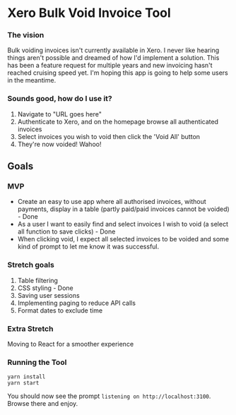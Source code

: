 # Xero Bulk Void Invoice Tool

### The vision
Bulk voiding invoices isn't currently available in Xero. I never like hearing things aren't possible and dreamed of how I'd implement a solution. This has been a feature request for multiple years and new invoicing hasn't reached cruising speed yet. I'm hoping this app is going to help some users in the meantime.

### Sounds good, how do I use it?

1. Navigate to "URL goes here"
2. Authenticate to Xero, and on the homepage browse all authenticated invoices
3. Select invoices you wish to void then click the 'Void All' button
4. They're now voided! Wahoo!

## Goals 

### MVP 
- Create an easy to use app where all authorised invoices, without payments, display in a table (partly paid/paid invoices cannot be voided) - Done
- As a user I want to easily find and select invoices I wish to void (a select all function to save clicks) - Done
- When clicking void, I expect all selected invoices to be voided and some kind of prompt to let me know it was successful.

### Stretch goals
1. Table filtering 
2. CSS styling - Done
3. Saving user sessions
4. Implementing paging to reduce API calls
5. Format dates to exclude time

### Extra Stretch
Moving to React for a smoother experience

### Running the Tool

```
yarn install
yarn start
```
You should now see the prompt `listening on http://localhost:3100`.  Browse there and enjoy.
